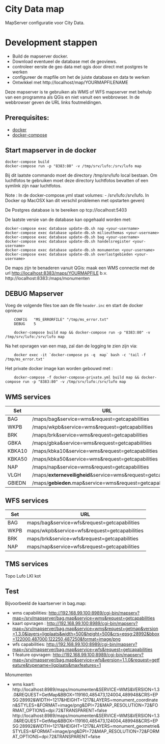 # City Data map


MapServer configuratie voor City Data.


# Development stappen

* Build de mapserver docker.
* Download eventueel de database met de geoviews.
* controleer eerste de geo data met qgis door direct met postgres te werken
* configureer de mapfile om het de juiste database en data te werken
* Ontwikkel met http://localhost/map/YOURMAPFILENAME

Deze mapserver is te gebruiken als WMS of WFS mapserver met behulp van een programma als QGis en
niet vanuit een webbrowser. In de webbrowser geven de URL links foutmeldingen.

## Prerequisites:

* [docker](https://docs.docker.com/index.html)
* [docker-compose](https://docs.docker.com/compose/install/)

## Start mapserver in de docker
    
    docker-compose build
    docker-compose run -p "8383:80" -v /tmp/srv/lufo:/srv/lufo map

Bij dit laatste commando moet de directory /tmp/srv/lufo local bestaan. Om luchtfotos te gebruiken moet deze
directory luchtfotos bevatten of een symlink zijn naar luchtfotos.

Note : In de docker-compose.yml staat volumes: - /srv/lufo:/srv/lufo. In Docker op MacOSX kan dit verschil problemen met opstarten geven)

De Postgres database is te bereiken op tcp://localhost:5403

De laatste versie van de database kan opgehaald worden met:

	docker-compose exec database update-db.sh nap <your-username>
	docker-compose exec database update-db.sh milieuthemas <your-username>
	docker-compose exec database update-db.sh bag <your-username>
	docker-compose exec database update-db.sh handelsregister <your-username>
	docker-compose exec database update-db.sh monumenten <your-username>
	docker-compose exec database update-db.sh overlastgebieden <your-username>

	
	
De maps zijn te benaderen vanuit QGis: maak een WMS connectie met de url <http://localhost:8383/maps/YOURMAPFILE>
b.v. http://localhost:8383:/maps/monumenten

## DEBUG Mapserver
Voeg de volgende files toe aan de file `header.inc` en start de docker opnieuw

        CONFIG   "MS_ERRORFILE" "/tmp/ms_error.txt"
        DEBUG    5
        
        docker-compose build map && docker-compose run -p "8383:80" -v /tmp/srv/lufo:/srv/lufo map
 
 Na het opvragen van een map, zal dan de logging te zien zijn via:
 
        docker exec -it `docker-compose ps -q  map` bash -c 'tail -f /tmp/ms_error.txt'

 Het private docker image kan worden gebouwd met :

        docker-compose -f docker-compose-private.yml build map && docker-compose run -p "8383:80" -v /tmp/srv/lufo:/srv/lufo map

WMS services
------------

| Set    | URL                                                                                                            |
| ------ | ---------------------------------------------------------------------------------------------------------------|
| BAG    | /maps/bag&service=wms&request=getcapabilities      |
| WKPB   | /maps/wkpb&service=wms&request=getcapabilities     |
| BRK    | /maps/brk&service=wms&request=getcapabilities      |
| GBKA   | /maps/gbka&service=wms&request=getcapabilities     |
| KBKA10 | /maps/kbka10&service=wms&request=getcapabilities   |
| KBKA50 | /maps/kbka50&service=wms&request=getcapabilities   |
| NAP    | /maps/nap&service=wms&request=getcapabilities      |
| VLGH   | /maps/**externeveiligheid**&service=wms&request=getcapabilities                                |
| GBIEDN | /maps/**gebieden**.map&service=wms&request=getcapabilities                                         |


WFS services
------------

| Set    | URL                                                                                                          |
| ------ | ------------------------------------------------------------------------------------------------------------ |
| BAG    | maps/bag&service=wfs&request=getcapabilities    |
| WKPB   | maps/wkpb&service=wfs&request=getcapabilities   |
| BRK    | maps/brk&service=wfs&request=getcapabilities    |
| NAP    | maps/nap&service=wfs&request=getcapabilities    |


TMS services
------------
Topo
Lufo
LKI kot



Test
----

Bijvoorbeeld de kaartserver in bag.map:

* wms capabilities:   <http://192.168.99.100:8989/cgi-bin/mapserv?map=/srv/mapserver/bag.map&service=wms&request=getcapabilities>
* kaart opvragen :    <http://192.168.99.100:8989/cgi-bin/mapserv?map=/srv/mapserver/bag.map&service=wms&request=getmap&version=1.3.0&layers=ligplaats&width=500&height=500&crs=epsg:28992&bbox=122000,487000,122250,487250&format=image/png>
* wfs capabilities:   <http://192.168.99.100:8989/cgi-bin/mapserv?map=/srv/mapserver/bag.map&service=wfs&request=getcapabilities>
* 1 feature opvragen: <http://192.168.99.100:8989/cgi-bin/mapserv?map=/srv/mapserver/bag.map&service=wfs&version=1.1.0&request=getfeature&typename=ligplaats&maxfeatures=1>

Monumenten
* wms kaart:
http://localhost:8989/maps/monumenten&SERVICE=WMS&VERSION=1.3.0&REQUEST=GetMap&BBOX=119160,485473,124004,489948&CRS=EPSG:28992&WIDTH=1217&HEIGHT=1217&LAYERS=monument_coordinaten&STYLES=&FORMAT=image/png&DPI=72&MAP_RESOLUTION=72&FORMAT_OPTIONS=dpi:72&TRANSPARENT=false
http://localhost:8989/maps/monumenten&SERVICE=WMS&VERSION=1.3.0&REQUEST=GetMap&BBOX=119160,485473,124004,489948&CRS=EPSG:28992&WIDTH=1217&HEIGHT=1217&LAYERS=monument_geometrie&STYLES=&FORMAT=image/png&DPI=72&MAP_RESOLUTION=72&FORMAT_OPTIONS=dpi:72&TRANSPARENT=false
